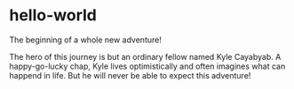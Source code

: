 # hello-world
The beginning of a whole new adventure!

The hero of this journey is but an ordinary fellow named Kyle Cayabyab. A happy-go-lucky chap, Kyle lives optimistically and often imagines what can happend in life. But he will never be able to expect this adventure!
